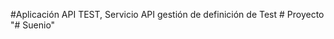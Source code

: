 #Aplicación API TEST, Servicio API gestión de definición de Test 
#   P r o y e c t o  
 "# Suenio" 
